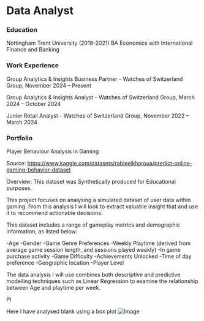 # Data Analyst

### Education
Nottingham Trent University (2018-2021)
BA Economics with International Finance and Banking

### Work Experience
Group Analytics & Insights Business Partner -
Watches of Switzerland Group, November 2024 – Present

Group Analytics & Insights Analyst -
Watches of Switzerland Group, March 2024 – October 2024

Junior Retail Analyst -
Watches of Switzerland Group, November 2022 – March 2024



### Portfolio

Player Behaviour Analysis in Gaming

Source: https://www.kaggle.com/datasets/rabieelkharoua/predict-online-gaming-behavior-dataset

Overview:  This dataset was Synthetically produced for Educational purposes.

This project focuses on analysing a simulated dataset of user data within gaming. From this analysis I will look to extract valuable insight that and use it to recommend actionable decisions.

This dataset includes a range of gameplay metrics and demographic information, as listed below:

-Age
-Gender
-Game Genre Preferences
-Weekly Playtime (derived from average game session length, and sessions played weekly)
-In game purchase activity
-Game Difficulty
-Achievements Unlocked
-Time of day preference
-Geographic location
-Player Level

The data analysis I will use combines both descriptive and predictive modelling techniques such as Linear Regression to examine the relationship between Age and playtime per week.

Pl


Here I have analysed blank using a box plot
 ![Image](https://github.com/user-attachments/assets/999ae87d-fa82-4097-99cf-d6a7ce29dff8) 

